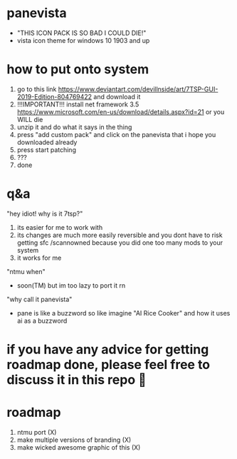 # panevista

- "THIS ICON PACK IS SO BAD I COULD DIE!"
- vista icon theme for windows 10 1903 and up

# how to put onto system
1. go to this link https://www.deviantart.com/devillnside/art/7TSP-GUI-2019-Edition-804769422 and download it
2. !!!IMPORTANT!!! install net framework 3.5 https://www.microsoft.com/en-us/download/details.aspx?id=21 or you WILL die
3. unzip it and do what it says in the thing
4. press "add custom pack" and click on the panevista that i hope you downloaded already
5. press start patching
6. ???
7. done

# q&a
"hey idiot! why is it 7tsp?"
1. its easier for me to work with
2. its changes are much more easily reversible and you dont have to risk getting sfc /scannowned because you did one too many mods to your system
3. it works for me

"ntmu when"
- soon(TM) but im too lazy to port it rn

"why call it panevista"
- pane is like a buzzword so like imagine "AI Rice Cooker" and how it uses ai as a buzzword

# if you have any advice for getting roadmap done, please feel free to discuss it in this repo 🥺

# roadmap
1. ntmu port (X)
2. make multiple versions of branding (X)
3. make wicked awesome graphic of this (X)
